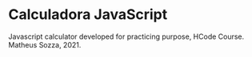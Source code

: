 # Calculadora JavaScript

Javascript calculator developed for practicing purpose, HCode Course. Matheus Sozza, 2021.


